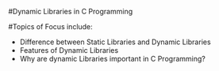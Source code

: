 #Dynamic Libraries in C Programming

#Topics of Focus include:

- Difference between Static Libraries and Dynamic Libraries
- Features of Dynamic Libraries
- Why are dynamic Libraries important in C Programming?
